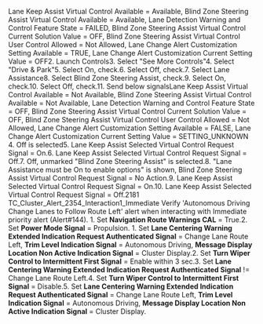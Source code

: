 Lane Keep Assist Virtual Control Available = Available, Blind Zone Steering Assist Virtual Control Available = Available, Lane Detection Warning and Control Feature State = FAILED, Blind Zone Steering Assist Virtual Control Current Solution Value = OFF, Blind Zone Steering Assist Virtual Control User Control Allowed = Not Allowed, Lane Change Alert Customization Setting Available = TRUE, Lane Change Alert Customization Current Setting Value = OFF2. Launch Controls3. Select "See More Controls"4. Select "Drive & Park"5. Select On, check.6. Select Off, check.7. Select Lane Assistance8. Select Blind Zone Steering Assist, check.9. Select On, check.10. Select Off, check.11. Send below signalsLane Keep Assist Virtual Control Available = Not Available, Blind Zone Steering Assist Virtual Control Available = Not Available, Lane Detection Warning and Control Feature State = OFF, Blind Zone Steering Assist Virtual Control Current Solution Value = OFF, Blind Zone Steering Assist Virtual Control User Control Allowed = Not Allowed, Lane Change Alert Customization Setting Available = FALSE, Lane Change Alert Customization Current Setting Value = SETTING_UNKNOWN 4. Off is selected5. Lane Keep Assist Selected Virtual Control Request Signal = On.6. Lane Keep Assist Selected Virtual Control Request Signal = Off.7. Off, unmarked "Blind Zone Steering Assist" is selected.8. "Lane Assistance must be On to enable options" is shown, Blind Zone Steering Assist Virtual Control Request Signal = No Action.9. Lane Keep Assist Selected Virtual Control Request Signal = On.10. Lane Keep Assist Selected Virtual Control Request Signal = Off.2181 TC_Cluster_Alert_2354_Interaction1_Immediate Verify 'Autonomous Driving Change Lanes to Follow Route Left' alert when interacting with Immediate priority alert (Alert#144). 1. Set **Navigation Route Warnings CAL** = True.2. Set **Power Mode Signal** = Propulsion. 1. Set **Lane Centering Warning Extended Indication Request Authenticated Signal** = Change Lane Route Left, **Trim Level Indication Signal** = Autonomous Driving, **Message Display Location Non Active Indication Signal** = Cluster Display.2. Set **Turn Wiper Control to Intermittent First Signal** = Enable within 3 sec.3. Set **Lane Centering Warning Extended Indication Request Authenticated Signal** != Change Lane Route Left.4. Set **Turn Wiper Control to Intermittent First Signal** = Disable.5. Set **Lane Centering Warning Extended Indication Request Authenticated Signal** = Change Lane Route Left, **Trim Level Indication Signal** = Autonomous Driving, **Message Display Location Non Active Indication Signal** = Cluster Display.